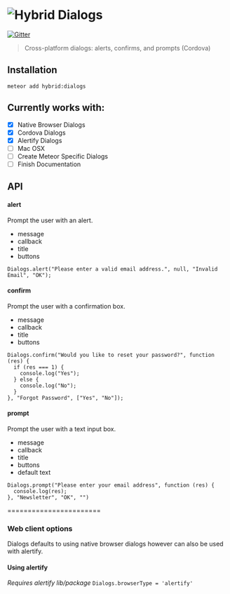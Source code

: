 # ![Hybrid](http://i.imgur.com/jUDMlbO.png) Dialogs

[![Gitter](https://badges.gitter.im/Join%20Chat.svg)](https://gitter.im/meteorhybrid/platform?utm_source=badge&utm_medium=badge&utm_campaign=pr-badge)

> Cross-platform dialogs: alerts, confirms, and prompts (Cordova)

## Installation 
```
meteor add hybrid:dialogs
```

## Currently works with: 
* [x] Native Browser Dialogs
* [x] Cordova Dialogs
* [x] Alertify Dialogs
* [ ] Mac OSX
* [ ] Create Meteor Specific Dialogs
* [ ] Finish Documentation

## API 
#### alert 
Prompt the user with an alert.
* message
* callback
* title
* buttons
```
Dialogs.alert("Please enter a valid email address.", null, "Invalid Email", "OK");
```

#### confirm
Prompt the user with a confirmation box.
* message
* callback
* title
* buttons
```
Dialogs.confirm("Would you like to reset your password?", function (res) {
  if (res === 1) {
    console.log("Yes");
  } else {
    console.log("No");
  }
}, "Forgot Password", ["Yes", "No"]);
```

#### prompt
Prompt the user with a text input box.
* message
* callback
* title
* buttons
* default text
```
Dialogs.prompt("Please enter your email address", function (res) {
  console.log(res);
}, "Newsletter", "OK", "")
````

=======================

### Web client options
Dialogs defaults to using native browser dialogs however can also be used with alertify.

#### Using alertify
*Requires alertify lib/package*
`Dialogs.browserType = 'alertify'` 
